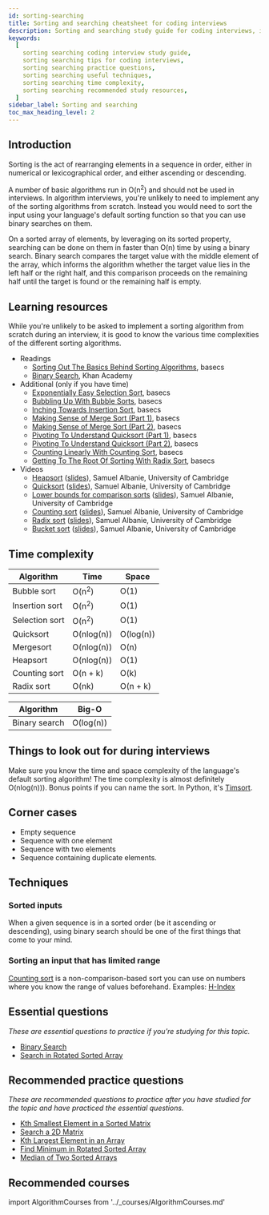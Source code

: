 ```yaml
---
id: sorting-searching
title: Sorting and searching cheatsheet for coding interviews
description: Sorting and searching study guide for coding interviews, including practice questions, techniques, time complexity, and recommended resources
keywords:
  [
    sorting searching coding interview study guide,
    sorting searching tips for coding interviews,
    sorting searching practice questions,
    sorting searching useful techniques,
    sorting searching time complexity,
    sorting searching recommended study resources,
  ]
sidebar_label: Sorting and searching
toc_max_heading_level: 2
---
```


<head>
  <meta property="og:image" content="https://www.techinterviewhandbook.org/social/algorithms/algorithms/algorithms-sorting-searching.png" />
</head>

## Introduction

Sorting is the act of rearranging elements in a sequence in order, either in numerical or lexicographical order, and either ascending or descending.

A number of basic algorithms run in O(n<sup>2</sup>) and should not be used in interviews. In algorithm interviews, you're unlikely to need to implement any of the sorting algorithms from scratch. Instead you would need to sort the input using your language's default sorting function so that you can use binary searches on them.

On a sorted array of elements, by leveraging on its sorted property, searching can be done on them in faster than O(n) time by using a binary search. Binary search compares the target value with the middle element of the array, which informs the algorithm whether the target value lies in the left half or the right half, and this comparison proceeds on the remaining half until the target is found or the remaining half is empty.

## Learning resources

While you're unlikely to be asked to implement a sorting algorithm from scratch during an interview, it is good to know the various time complexities of the different sorting algorithms.

- Readings
  - [Sorting Out The Basics Behind Sorting Algorithms](https://medium.com/basecs/sorting-out-the-basics-behind-sorting-algorithms-b0a032873add), basecs
  - [Binary Search](https://www.khanacademy.org/computing/computer-science/algorithms/binary-search/), Khan Academy
- Additional (only if you have time)
  - [Exponentially Easy Selection Sort](https://medium.com/basecs/exponentially-easy-selection-sort-d7a34292b049), basecs
  - [Bubbling Up With Bubble Sorts](https://medium.com/basecs/bubbling-up-with-bubble-sorts-3df5ac88e592), basecs
  - [Inching Towards Insertion Sort](https://medium.com/basecs/inching-towards-insertion-sort-9799274430da), basecs
  - [Making Sense of Merge Sort (Part 1)](https://medium.com/basecs/making-sense-of-merge-sort-part-1-49649a143478), basecs
  - [Making Sense of Merge Sort (Part 2)](https://medium.com/basecs/making-sense-of-merge-sort-part-2-be8706453209), basecs
  - [Pivoting To Understand Quicksort (Part 1)](https://medium.com/basecs/pivoting-to-understand-quicksort-part-1-75178dfb9313), basecs
  - [Pivoting To Understand Quicksort (Part 2)](https://medium.com/basecs/pivoting-to-understand-quicksort-part-2-30161aefe1d3), basecs
  - [Counting Linearly With Counting Sort](https://medium.com/basecs/counting-linearly-with-counting-sort-cd8516ae09b3), basecs
  - [Getting To The Root Of Sorting With Radix Sort](https://medium.com/basecs/getting-to-the-root-of-sorting-with-radix-sort-f8e9240d4224), basecs
- Videos
  - [Heapsort](https://youtu.be/ryRfapIQHW0) ([slides](https://samuelalbanie.com/files/digest-slides/2022-12-brief-guide-to-heapsort-and-binary-heaps.pdf)), Samuel Albanie, University of Cambridge
  - [Quicksort](https://youtu.be/kbiKn1K08RM) ([slides](https://samuelalbanie.com/files/digest-slides/2023-01-brief-guide-to-quicksort.pdf)), Samuel Albanie, University of Cambridge
  - [Lower bounds for comparison sorts](https://www.youtube.com/watch?v=JWSiXs9aB5U) ([slides](https://samuelalbanie.com/files/digest-slides/2023-01-brief-guide-to-comparison-sorting-lower-bounds.pdf)), Samuel Albanie, University of Cambridge
  - [Counting sort](https://www.youtube.com/watch?v=0aMcZpAySjw) ([slides](https://samuelalbanie.com/files/digest-slides/2023-01-brief-guide-to-counting-sort.pdf)), Samuel Albanie, University of Cambridge
  - [Radix sort](https://www.youtube.com/watch?v=HzPbzQi9404) ([slides](https://samuelalbanie.com/files/digest-slides/2023-01-brief-guide-to-radix-sort.pdf)), Samuel Albanie, University of Cambridge
  - [Bucket sort](https://www.youtube.com/watch?v=mz2fBJyoEVc) ([slides](https://samuelalbanie.com/files/digest-slides/2023-01-brief-guide-to-bucket-sort.pdf)), Samuel Albanie, University of Cambridge 

## Time complexity

| Algorithm      | Time             | Space     |
| -------------- | ---------------- | --------- |
| Bubble sort    | O(n<sup>2</sup>) | O(1)      |
| Insertion sort | O(n<sup>2</sup>) | O(1)      |
| Selection sort | O(n<sup>2</sup>) | O(1)      |
| Quicksort      | O(nlog(n))       | O(log(n)) |
| Mergesort      | O(nlog(n))       | O(n)      |
| Heapsort       | O(nlog(n))       | O(1)      |
| Counting sort  | O(n + k)         | O(k)      |
| Radix sort     | O(nk)            | O(n + k)  |

| Algorithm     | Big-O     |
| ------------- | --------- |
| Binary search | O(log(n)) |

## Things to look out for during interviews

Make sure you know the time and space complexity of the language's default sorting algorithm! The time complexity is almost definitely O(nlog(n))). Bonus points if you can name the sort. In Python, it's [Timsort](https://en.wikipedia.org/wiki/Timsort).

## Corner cases

- Empty sequence
- Sequence with one element
- Sequence with two elements
- Sequence containing duplicate elements.

## Techniques

### Sorted inputs

When a given sequence is in a sorted order (be it ascending or descending), using binary search should be one of the first things that come to your mind.

### Sorting an input that has limited range

[Counting sort](https://en.wikipedia.org/wiki/Counting_sort) is a non-comparison-based sort you can use on numbers where you know the range of values beforehand. Examples: [H-Index](https://leetcode.com/problems/h-index/)

## Essential questions

_These are essential questions to practice if you're studying for this topic._

- [Binary Search](https://leetcode.com/problems/binary-search/)
- [Search in Rotated Sorted Array](https://leetcode.com/problems/search-in-rotated-sorted-array/)

## Recommended practice questions

_These are recommended questions to practice after you have studied for the topic and have practiced the essential questions._

- [Kth Smallest Element in a Sorted Matrix](https://leetcode.com/problems/kth-smallest-element-in-a-sorted-matrix/)
- [Search a 2D Matrix](https://leetcode.com/problems/search-a-2d-matrix/)
- [Kth Largest Element in an Array](https://leetcode.com/problems/kth-largest-element-in-an-array/)
- [Find Minimum in Rotated Sorted Array](https://leetcode.com/problems/find-minimum-in-rotated-sorted-array/)
- [Median of Two Sorted Arrays](https://leetcode.com/problems/median-of-two-sorted-arrays/)

## Recommended courses

import AlgorithmCourses from '../\_courses/AlgorithmCourses.md'

<AlgorithmCourses />
